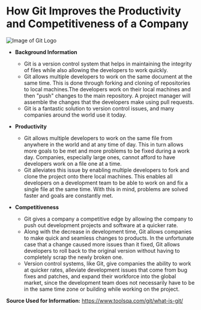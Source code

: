 # How Git Improves the Productivity and Competitiveness of a Company

![Image of Git Logo](https://miro.medium.com/max/1200/1*BCZkmZR1_YzDZy22Vn4uUw.png)

* **Background Information**

	* Git is a version control system that helps in maintaining the integrity of files while also allowing the developers to work quickly.
	* Git allows multiple developers to work on the same document at the same time. This is done through forking and cloning of repositories to local machines.The developers work on their local machines and then "push" changes to the main repository. A project manager will assemble the changes that the developers make using pull requests.
	* Git is a fantastic solution to version control issues, and many companies around the world use it today.

* **Productivity**

	* Git allows multiple developers to work on the same file from anywhere in the world and at any time of day. This in turn allows more goals to be met and more problems to be fixed during a work day. Companies, especially large ones, cannot afford to have developers work on a file one at a time.
	* Git alleviates this issue by enabling multiple developers to fork and clone the project onto there local machines. This enables all developers on a development team to be able to work on and fix a single file at the same time. With this in mind, problems are solved faster and goals are constantly met.

* **Competitiveness**

	* Git gives a company a competitive edge by allowing the company to push out development projects and software at a quicker rate.
	* Along with the decrease in development time, Git allows companies to make quick and seamless changes to products. In the unfortunate case that a change caused more issues than it fixed, Git allows developers to roll back to the original version without having to completely scrap the newly broken one.
	* Version control systems, like Git, give companies the ability to work at quicker rates, alleviate development issues that come from bug fixes and patches, and expand their workforce into the global market, since the development team does not necessarily have to be in the same time zone or building while working on the project.

**Source Used for Information:** https://www.toolsqa.com/git/what-is-git/
